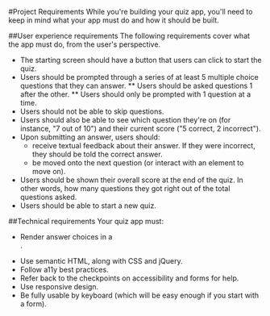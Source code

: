 #Project Requirements
While you're building your quiz app, you'll need to keep in mind what your app must do and how it should be built.

##User experience requirements
The following requirements cover what the app must do, from the user's perspective.

* The starting screen should have a button that users can click to start the quiz.
* Users should be prompted through a series of at least 5 multiple choice questions that they can answer.
** Users should be asked questions 1 after the other.
** Users should only be prompted with 1 question at a time.
* Users should not be able to skip questions.
* Users should also be able to see which question they're on (for instance, "7 out of 10") and their current score ("5 correct, 2 incorrect").
* Upon submitting an answer, users should:
   * receive textual feedback about their answer. If they were incorrect, they should be told the correct answer.
   * be moved onto the next question (or interact with an element to move on).
* Users should be shown their overall score at the end of the quiz. In other words, how many questions they got right out of the total questions asked.
* Users should be able to start a new quiz.

##Technical requirements
Your quiz app must:

* Render answer choices in a <form>.
* Use semantic HTML, along with CSS and jQuery.
* Follow a11y best practices.
* Refer back to the checkpoints on accessibility and forms for help.
* Use responsive design.
* Be fully usable by keyboard (which will be easy enough if you start with a form).
